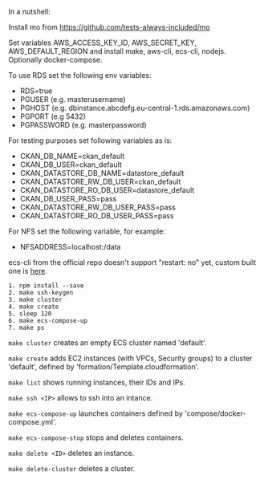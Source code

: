 In a nutshell:

Install mo from https://github.com/tests-always-included/mo

Set variables AWS_ACCESS_KEY_ID, AWS_SECRET_KEY, AWS_DEFAULT_REGION and install make, aws-cli, ecs-cli, nodejs. Optionally docker-compose.

To use RDS set the following env variables:

- RDS=true
- PGUSER (e.g. masterusername)
- PGHOST (e.g. dbinstance.abcdefg.eu-central-1.rds.amazonaws.com)
- PGPORT (e.g 5432)
- PGPASSWORD (e.g. masterpassword)

For testing purposes set following variables as is:

- CKAN_DB_NAME=ckan_default
- CKAN_DB_USER=ckan_default
- CKAN_DATASTORE_DB_NAME=datastore_default
- CKAN_DATASTORE_RW_DB_USER=ckan_default
- CKAN_DATASTORE_RO_DB_USER=datastore_default
- CKAN_DB_USER_PASS=pass
- CKAN_DATASTORE_RW_DB_USER_PASS=pass
- CKAN_DATASTORE_RO_DB_USER_PASS=pass

For NFS set the following variable, for example:

- NFSADDRESS=localhost:/data

ecs-cli from the official repo doesn't support "restart: no" yet, custom built one is [here](http://beehub.nl/home/xaduha/public/bin/ecs-cli).

    1. npm install --save
    2. make ssh-keygen
    3. make cluster
    4. make create
    5. sleep 120
    6. make ecs-compose-up
    7. make ps

`make cluster` creates an empty ECS cluster named 'default'.

`make create` adds EC2 instances (with VPCs, Security groups) to a cluster 'default', defined by 'formation/Template.cloudformation'.

`make list` shows running instances, their IDs and IPs.

`make ssh <IP>` allows to ssh into an intance.

`make ecs-compose-up` launches containers defined by 'compose/docker-compose.yml'.

`make ecs-compose-stop` stops and deletes containers.

`make delete <ID>` deletes an instance.

`make delete-cluster` deletes a cluster.
